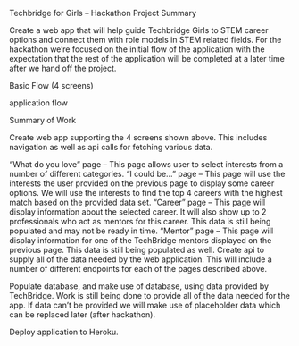 Techbridge for Girls – Hackathon Project
Summary

Create a web app that will help guide Techbridge Girls to STEM career options and connect them with role models in STEM related fields. For the hackathon we’re focused on the initial flow of the application with the expectation that the rest of the application will be completed at a later time after we hand off the project.

Basic Flow (4 screens)

application flow

Summary of Work

Create web app supporting the 4 screens shown above. This includes navigation as well as api calls for fetching various data.

“What do you love” page – This page allows user to select interests from a number of different categories.
“I could be…” page – This page will use the interests the user provided on the previous page to display some career options. We will use the interests to find the top 4 careers with the highest match based on the provided data set.
“Career” page – This page will display information about the selected career. It will also show up to 2 professionals who act as mentors for this career. This data is still being populated and may not be ready in time.
“Mentor” page – This page will display information for one of the TechBridge mentors displayed on the previous page. This data is still being populated as well.
Create api to supply all of the data needed by the web application. This will include a number of different endpoints for each of the pages described above.

Populate database, and make use of database, using data provided by TechBridge. Work is still being done to provide all of the data needed for the app. If data can’t be provided we will make use of placeholder data which can be replaced later (after hackathon).

Deploy application to Heroku.
